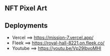 ## NFT Pixel Art

## Deployments

- Vercel ==> https://mission-7.vercel.app/
- Fleek ==> https://royal-hall-8221.on.fleek.co/
- Youtube ==> https://youtu.be/Vp29lbvoMHI
